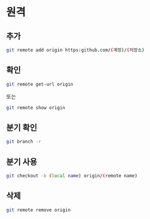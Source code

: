 # 원격
## 추가
```bash
git remote add origin https:github.com/(계정)/(저장소)
```
## 확인
```bash
git remote get-url origin
```
또는
```bash
git remote show origin
```
## 분기 확인
```bash
git branch -r
```
## 분기 사용
```bash
git checkout -b (local name) origin/(remote name)
```
## 삭제
```bash
git remote remove origin
```
